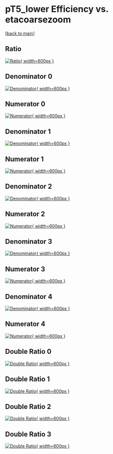 # pT5_lower Efficiency vs. etacoarsezoom

[[back to main](./)]



## Ratio

[![Ratio](../mtv/var/pT5_lower_loweta_0_0_eff_etacoarsezoom.png){ width=600px }](../mtv/var/pT5_lower_loweta_0_0_eff_etacoarsezoom.pdf)

## Denominator 0

[![Denominator](../mtv/den/pT5_lower_loweta_0_0_eff_etacoarsezoom_den0.png){ width=600px }](../mtv/den/pT5_lower_loweta_0_0_eff_etacoarsezoom_den0.pdf)

## Numerator 0

[![Numerator](../mtv/num/pT5_lower_loweta_0_0_eff_etacoarsezoom_num0.png){ width=600px }](../mtv/num/pT5_lower_loweta_0_0_eff_etacoarsezoom_num0.pdf)

## Denominator 1

[![Denominator](../mtv/den/pT5_lower_loweta_0_0_eff_etacoarsezoom_den1.png){ width=600px }](../mtv/den/pT5_lower_loweta_0_0_eff_etacoarsezoom_den1.pdf)

## Numerator 1

[![Numerator](../mtv/num/pT5_lower_loweta_0_0_eff_etacoarsezoom_num1.png){ width=600px }](../mtv/num/pT5_lower_loweta_0_0_eff_etacoarsezoom_num1.pdf)

## Denominator 2

[![Denominator](../mtv/den/pT5_lower_loweta_0_0_eff_etacoarsezoom_den2.png){ width=600px }](../mtv/den/pT5_lower_loweta_0_0_eff_etacoarsezoom_den2.pdf)

## Numerator 2

[![Numerator](../mtv/num/pT5_lower_loweta_0_0_eff_etacoarsezoom_num2.png){ width=600px }](../mtv/num/pT5_lower_loweta_0_0_eff_etacoarsezoom_num2.pdf)

## Denominator 3

[![Denominator](../mtv/den/pT5_lower_loweta_0_0_eff_etacoarsezoom_den3.png){ width=600px }](../mtv/den/pT5_lower_loweta_0_0_eff_etacoarsezoom_den3.pdf)

## Numerator 3

[![Numerator](../mtv/num/pT5_lower_loweta_0_0_eff_etacoarsezoom_num3.png){ width=600px }](../mtv/num/pT5_lower_loweta_0_0_eff_etacoarsezoom_num3.pdf)

## Denominator 4

[![Denominator](../mtv/den/pT5_lower_loweta_0_0_eff_etacoarsezoom_den4.png){ width=600px }](../mtv/den/pT5_lower_loweta_0_0_eff_etacoarsezoom_den4.pdf)

## Numerator 4

[![Numerator](../mtv/num/pT5_lower_loweta_0_0_eff_etacoarsezoom_num4.png){ width=600px }](../mtv/num/pT5_lower_loweta_0_0_eff_etacoarsezoom_num4.pdf)

## Double Ratio 0

[![Double Ratio](../mtv/ratio/pT5_lower_loweta_0_0_eff_etacoarsezoom_ratio0.png){ width=600px }](../mtv/ratio/pT5_lower_loweta_0_0_eff_etacoarsezoom_ratio0.pdf)

## Double Ratio 1

[![Double Ratio](../mtv/ratio/pT5_lower_loweta_0_0_eff_etacoarsezoom_ratio1.png){ width=600px }](../mtv/ratio/pT5_lower_loweta_0_0_eff_etacoarsezoom_ratio1.pdf)

## Double Ratio 2

[![Double Ratio](../mtv/ratio/pT5_lower_loweta_0_0_eff_etacoarsezoom_ratio2.png){ width=600px }](../mtv/ratio/pT5_lower_loweta_0_0_eff_etacoarsezoom_ratio2.pdf)

## Double Ratio 3

[![Double Ratio](../mtv/ratio/pT5_lower_loweta_0_0_eff_etacoarsezoom_ratio3.png){ width=600px }](../mtv/ratio/pT5_lower_loweta_0_0_eff_etacoarsezoom_ratio3.pdf)


